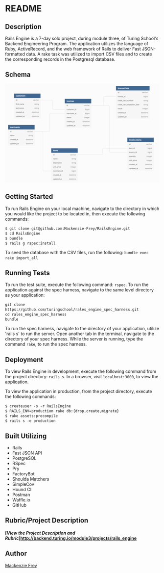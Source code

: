 # README
## Description

Rails Engine is a 7-day solo project, during module three, of Turing School's Backend Engineering Program. The application utilizes the language of Ruby, ActiveRecord, and the web framework of Rails to deliver Fast JSON-formatted data. A rake task was utilized to import CSV files and to create the corresponding records in the Postgresql database.

## Schema
![Alt text](./public/schema_diagram.png?raw=true "Database Schema")

## Getting Started

To run Rails Engine on your local machine, navigate to the directory in which you would like the project to be located in, then execute the following commands:

```
$ git clone git@github.com:Mackenzie-Frey/RailsEngine.git
$ cd RailsEngine
$ bundle
$ rails g rspec:install
```
To seed the database with the CSV files, run the following:
```bundle exec rake import_all```

## Running Tests

To run the test suite, execute the following command: `rspec`.
To run the application against the spec harness, navigate to the same level directory as your application:
```
git clone https://github.com/turingschool/rales_engine_spec_harness.git
cd rales_engine_spec_harness
bundle
```
To run the spec harness, navigate to the directory of your application, utilize 'rails s' to run the server. Open another tab in the terminal, navigate to the directory of your spec harness. While the server is running, type the command `rake`, to run the spec harness.

## Deployment

To view Rails Engine in development, execute the following command from the project directory: `rails s`. In a browser, visit `localhost:3000`, to view the application.

To view the application in production, from the project directory, execute the following commands:
```
$ createuser -s -r RailsEngine
$ RAILS_ENV=production rake db:{drop,create,migrate}
$ rake assets:precompile
$ rails s -e production
```

## Built Utilizing
* Rails
* Fast JSON API
* PostgreSQL
* RSpec
* Pry
* FactoryBot
* Shoulda Matchers
* SimpleCov
* Hound CI
* Postman
* Waffle.io
* GitHub

## Rubric/Project Description
#### [**_View the Project Description and Rubric_**]http://backend.turing.io/module3/projects/rails_engine

## Author
[Mackenzie Frey](https://github.com/Mackenzie-Frey)
